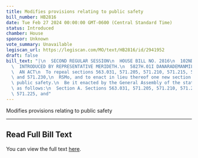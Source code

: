 ```yaml
---
title: Modifies provisions relating to public safety
bill_number: HB2816
date: Tue Feb 27 2024 00:00:00 GMT-0600 (Central Standard Time)
status: Introduced
chamber: House
sponsor: Unknown
vote_summary: Unavailable
legiscan_url: https://legiscan.com/MO/text/HB2816/id/2941952
draft: false
bill_text: "|\n  SECOND REGULAR SESSION\n  HOUSE BILL NO. 2816\n  102ND GENERAL ASSEMBLY\n\
  \  INTRODUCED BY REPRESENTATIVE MERIDETH.\n  5827H.01I DANARADEMANMILLER,ChiefClerk\n\
  \  AN ACT\n  To repeal sections 563.031, 571.205, 571.210, 571.215, 571.220, 571.225,\
  \ and 571.230,\n  RSMo, and to enact in lieu thereof one new section relating to\
  \ public safety.\n  Be it enacted by the General Assembly of the state of Missouri,\
  \ as follows:\n  Section A. Sections 563.031, 571.205, 571.210, 571.215, 571.220,\
  \ 571.225, and"
---
```

Modifies provisions relating to public safety

---

## Read Full Bill Text

You can view the full text [here](https://legiscan.com/MO/text/HB2816/id/2941952).
